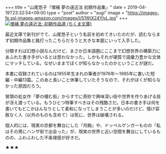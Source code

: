 +++
title = "山尾悠子『増補 夢の遠近法 初期作品集』"
date = 2019-04-19T23:32:54+09:00
type = "post"
author = "sugi"
image = "https://images-fe.ssl-images-amazon.com/images/I/51WjX24YlvL.jpg"
+++
<a href="http://www.amazon.co.jp/exec/obidos/ASIN/4480432221/chezsugi-22/ref=nosim/" name="amazletlink" target="_blank"><img src="https://images-fe.ssl-images-amazon.com/images/I/51WjX24YlvL.jpg" alt="増補 夢の遠近法: 初期作品選 (ちくま文庫)" class="alignleft" /></a>

最近文庫で新刊がでて、山尾悠子という名前を初めてきいたのだが、読むならまず初期作品集と銘打ったこちらだろうと大きな本屋にいって入手した。

分類すれば幻想小説なんだけど、まさか日本語圏にここまで幻想世界の構築力にあふれた書き手がいるとは思わなかった。しかもそれが硬質で語彙力豊かな文体にマッチしている。なぜいままでぼくが知らなかったのかということが謎だ。

本書に収録されているのは1955年生まれの筆者が1976年〜1985年に書いた短編・中編13篇。このあと長いこと休筆していたそうなので、それがぼくが知らなかった原因だろう。

冒頭の処女作『夢の棲む街』からすでに奇妙で興味深い街や世界を作りあげる技が冴え渡っている。もうひとつ特筆すべきはその残酷さだ。日本の書き手は何を書いてもどこかはんなりとして柔和になってしまうことが多いのだけど、情け容赦なく人（以外のものも含めて）は死に、世界は破壊される。

個人的には、現実の京都を舞台にした『月蝕』や、ドッペルゲンガーものの『私はその男にハンザ街で出会った』が、現実の世界と近い空間を舞台にしているものの、ふわふわした不条理感が好きだ。

★★★